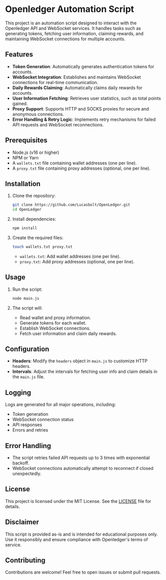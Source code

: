 # Openledger Automation Script

This project is an automation script designed to interact with the Openledger API and WebSocket services. It handles tasks such as generating tokens, fetching user information, claiming rewards, and maintaining WebSocket connections for multiple accounts.

## Features

- **Token Generation**: Automatically generates authentication tokens for accounts.
- **WebSocket Integration**: Establishes and maintains WebSocket connections for real-time communication.
- **Daily Rewards Claiming**: Automatically claims daily rewards for accounts.
- **User Information Fetching**: Retrieves user statistics, such as total points gained.
- **Proxy Support**: Supports HTTP and SOCKS proxies for secure and anonymous connections.
- **Error Handling & Retry Logic**: Implements retry mechanisms for failed API requests and WebSocket reconnections.

## Prerequisites

- Node.js (v16 or higher)
- NPM or Yarn
- A `wallets.txt` file containing wallet addresses (one per line).
- A `proxy.txt` file containing proxy addresses (optional, one per line).

## Installation

1. Clone the repository:
    ```bash
    git clone https://github.com/Lucasbolt/OpenLedger.git
    cd OpenLedger
    ```

2. Install dependencies:
    ```bash
    npm install
    ```

3. Create the required files:
    ```bash
    touch wallets.txt proxy.txt
    ```
    - `wallets.txt`: Add wallet addresses (one per line).
    - `proxy.txt`: Add proxy addresses (optional, one per line).

## Usage

1. Run the script:
    ```bash
    node main.js
    ```

2. The script will:
    - Read wallet and proxy information.
    - Generate tokens for each wallet.
    - Establish WebSocket connections.
    - Fetch user information and claim daily rewards.

## Configuration

- **Headers**: Modify the `headers` object in `main.js` to customize HTTP headers.
- **Intervals**: Adjust the intervals for fetching user info and claim details in the `main.js` file.

## Logging

Logs are generated for all major operations, including:
- Token generation
- WebSocket connection status
- API responses
- Errors and retries

## Error Handling

- The script retries failed API requests up to 3 times with exponential backoff.
- WebSocket connections automatically attempt to reconnect if closed unexpectedly.

## License

This project is licensed under the MIT License. See the [LICENSE](LICENSE) file for details.

## Disclaimer

This script is provided as-is and is intended for educational purposes only. Use it responsibly and ensure compliance with Openledger's terms of service.

## Contributing

Contributions are welcome! Feel free to open issues or submit pull requests.
